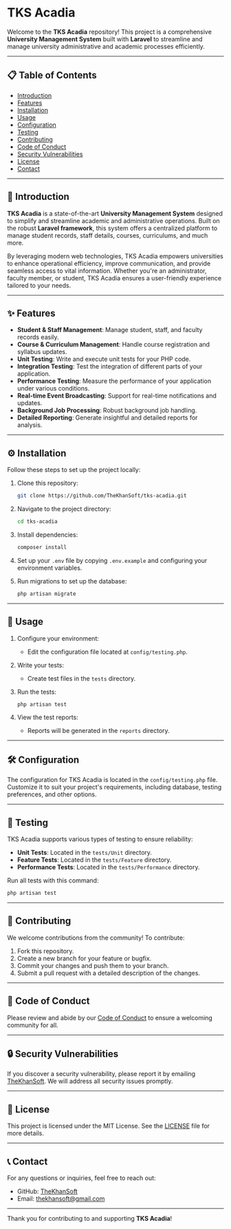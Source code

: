# TKS Acadia

Welcome to the **TKS Acadia** repository! This project is a comprehensive **University Management System** built with **Laravel** to streamline and manage university administrative and academic processes efficiently.

---

## 📋 Table of Contents
- [Introduction](#introduction)
- [Features](#features)
- [Installation](#installation)
- [Usage](#usage)
- [Configuration](#configuration)
- [Testing](#testing)
- [Contributing](#contributing)
- [Code of Conduct](#code-of-conduct)
- [Security Vulnerabilities](#security-vulnerabilities)
- [License](#license)
- [Contact](#contact)

---

## 🏫 Introduction

**TKS Acadia** is a state-of-the-art **University Management System** designed to simplify and streamline academic and administrative operations. Built on the robust **Laravel framework**, this system offers a centralized platform to manage student records, staff details, courses, curriculums, and much more.

By leveraging modern web technologies, TKS Acadia empowers universities to enhance operational efficiency, improve communication, and provide seamless access to vital information. Whether you're an administrator, faculty member, or student, TKS Acadia ensures a user-friendly experience tailored to your needs.

---

## ✨ Features

- **Student & Staff Management**: Manage student, staff, and faculty records easily.
- **Course & Curriculum Management**: Handle course registration and syllabus updates.
- **Unit Testing**: Write and execute unit tests for your PHP code.
- **Integration Testing**: Test the integration of different parts of your application.
- **Performance Testing**: Measure the performance of your application under various conditions.
- **Real-time Event Broadcasting**: Support for real-time notifications and updates.
- **Background Job Processing**: Robust background job handling.
- **Detailed Reporting**: Generate insightful and detailed reports for analysis.

---

## ⚙️ Installation

Follow these steps to set up the project locally:

1. Clone this repository:
   ```bash
   git clone https://github.com/TheKhanSoft/tks-acadia.git
   ```

2. Navigate to the project directory:
   ```bash
   cd tks-acadia
   ```

3. Install dependencies:
   ```bash
   composer install
   ```

4. Set up your `.env` file by copying `.env.example` and configuring your environment variables.

5. Run migrations to set up the database:
   ```bash
   php artisan migrate
   ```

---

## 🚀 Usage

1. Configure your environment:
   - Edit the configuration file located at `config/testing.php`.

2. Write your tests:
   - Create test files in the `tests` directory.

3. Run the tests:
   ```bash
   php artisan test
   ```

4. View the test reports:
   - Reports will be generated in the `reports` directory.

---

## 🛠️ Configuration

The configuration for TKS Acadia is located in the `config/testing.php` file. Customize it to suit your project's requirements, including database, testing preferences, and other options.

---

## 🧪 Testing

TKS Acadia supports various types of testing to ensure reliability:

- **Unit Tests**: Located in the `tests/Unit` directory.
- **Feature Tests**: Located in the `tests/Feature` directory.
- **Performance Tests**: Located in the `tests/Performance` directory.

Run all tests with this command:
```bash
php artisan test
```

---

## 🤝 Contributing

We welcome contributions from the community! To contribute:

1. Fork this repository.
2. Create a new branch for your feature or bugfix.
3. Commit your changes and push them to your branch.
4. Submit a pull request with a detailed description of the changes.

---

## 📜 Code of Conduct

Please review and abide by our [Code of Conduct](CODE_OF_CONDUCT.md) to ensure a welcoming community for all.

---

## 🔒 Security Vulnerabilities

If you discover a security vulnerability, please report it by emailing [TheKhanSoft](mailto:thekhansoft@gmail.com). We will address all security issues promptly.

---

## 📄 License

This project is licensed under the MIT License. See the [LICENSE](LICENSE) file for more details.

---

## 📞 Contact

For any questions or inquiries, feel free to reach out:

- GitHub: [TheKhanSoft](https://github.com/TheKhanSoft)
- Email: [thekhansoft@gmail.com](mailto:thekhansoft@gmail.com)

---

Thank you for contributing to and supporting **TKS Acadia**!
